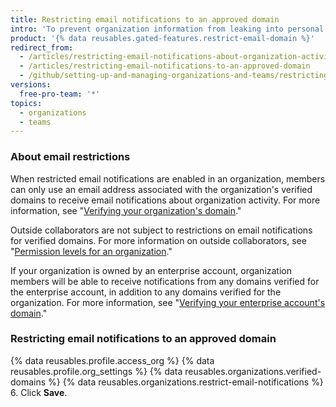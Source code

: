```yaml
---
title: Restricting email notifications to an approved domain
intro: 'To prevent organization information from leaking into personal accounts, organization owners can restrict email notifications about organization activity to a verified domain.'
product: '{% data reusables.gated-features.restrict-email-domain %}'
redirect_from:
  - /articles/restricting-email-notifications-about-organization-activity-to-an-approved-email-domain/
  - /articles/restricting-email-notifications-to-an-approved-domain
  - /github/setting-up-and-managing-organizations-and-teams/restricting-email-notifications-to-an-approved-domain
versions:
  free-pro-team: '*'
topics:
  - organizations
  - teams
---
```


### About email restrictions

When restricted email notifications are enabled in an organization, members can only use an email address associated with the organization's verified domains to receive email notifications about organization activity. For more information, see "[Verifying your organization's domain](/articles/verifying-your-organization-s-domain)."

Outside collaborators are not subject to restrictions on email notifications for verified domains. For more information on outside collaborators, see "[Permission levels for an organization](/organizations/managing-peoples-access-to-your-organization-with-roles/permission-levels-for-an-organization#outside-collaborators)."

If your organization is owned by an enterprise account, organization members will be able to receive notifications from any domains verified for the enterprise account, in addition to any domains verified for the organization. For more information, see "[Verifying your enterprise account's domain](/github/setting-up-and-managing-your-enterprise/verifying-your-enterprise-accounts-domain)."

### Restricting email notifications to an approved domain

{% data reusables.profile.access_org %}
{% data reusables.profile.org_settings %}
{% data reusables.organizations.verified-domains %}
{% data reusables.organizations.restrict-email-notifications %}
6. Click **Save**.
